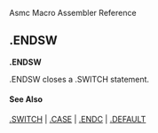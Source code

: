 Asmc Macro Assembler Reference

## .ENDSW

**.ENDSW**

.ENDSW closes a .SWITCH statement.

#### See Also

[.SWITCH](dot_switch.md) | [.CASE](dot_case.md) | [.ENDC](dot_endc.md) | [.DEFAULT](dot_default.md)